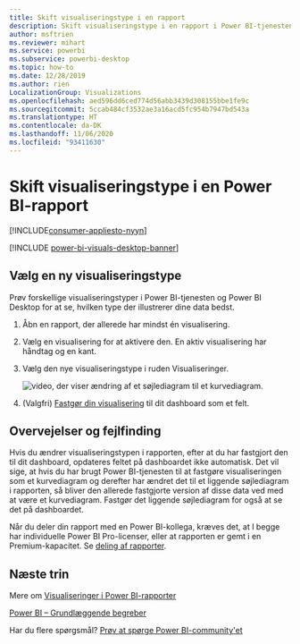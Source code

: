 ```yaml
---
title: Skift visualiseringstype i en rapport
description: Skift visualiseringstype i en rapport i Power BI-tjenesten og Power BI Desktop
author: msftrien
ms.reviewer: mihart
ms.service: powerbi
ms.subservice: powerbi-desktop
ms.topic: how-to
ms.date: 12/28/2019
ms.author: rien
LocalizationGroup: Visualizations
ms.openlocfilehash: aed596dd6ced774d56abb3439d308155bbe1fe9c
ms.sourcegitcommit: 5ccab484cf3532ae3a16acd5fc954b7947bd543a
ms.translationtype: HT
ms.contentlocale: da-DK
ms.lasthandoff: 11/06/2020
ms.locfileid: "93411630"
---
```

# <a name="change-the-type-of-visualization-in-a-power-bi-report"></a>Skift visualiseringstype i en Power BI-rapport

[!INCLUDE[consumer-appliesto-nyyn](../includes/consumer-appliesto-nyyn.md)]    

[!INCLUDE [power-bi-visuals-desktop-banner](../includes/power-bi-visuals-desktop-banner.md)]

## <a name="select-a-new-visualization-type"></a>Vælg en ny visualiseringstype

Prøv forskellige visualiseringstyper i Power BI-tjenesten og Power BI Desktop for at se, hvilken type der illustrerer dine data bedst. 

1. Åbn en rapport, der allerede har mindst én visualisering.   
2. Vælg en visualisering for at aktivere den. En aktiv visualisering har håndtag og en kant.    
3. Vælg den nye visualiseringstype i ruden Visualiseringer. 
   
   ![video, der viser ændring af et søjlediagram til et kurvediagram](media/power-bi-report-change-visualization-type/change-viz/change-viz.gif).
4. (Valgfri) [Fastgør din visualisering](../create-reports/service-dashboard-pin-tile-from-report.md) til dit dashboard som et felt. 

## <a name="considerations-and-troubleshooting"></a>Overvejelser og fejlfinding
Hvis du ændrer visualiseringstypen i rapporten, efter at du har fastgjort den til dit dashboard, opdateres feltet på dashboardet ikke automatisk. Det vil sige, at hvis du har brugt Power BI-tjenesten til at fastgøre visualiseringen som et kurvediagram og derefter har ændret det til et liggende søjlediagram i rapporten, så bliver den allerede fastgjorte version af disse data ved med at være et kurvediagram. Fastgør det liggende søjlediagram for også at se det på dashboardet.

Når du deler din rapport med en Power BI-kollega, kræves det, at I begge har individuelle Power BI Pro-licenser, eller at rapporten er gemt i en Premium-kapacitet. Se [deling af rapporter](../collaborate-share/service-share-reports.md).

## <a name="next-steps"></a>Næste trin
Mere om [Visualiseringer i Power BI-rapporter](power-bi-report-visualizations.md)

[Power BI – Grundlæggende begreber](../consumer/end-user-basic-concepts.md)

Har du flere spørgsmål? [Prøv at spørge Power BI-community'et](https://community.powerbi.com/)

